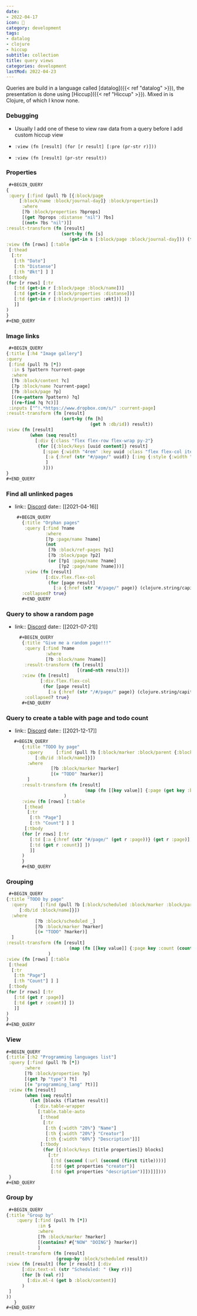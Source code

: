 ```yaml
---
date:
- 2022-04-17
icon: 📝
category: development
tags:
- datalog
- clojure
- hiccup
subtitle: collection
title: query views
categories: development
lastMod: 2022-04-23
---
```

Queries are build in a language called [datalog]({{< ref "datalog" >}}), the presentation is done using [Hiccup]({{< ref "Hiccup" >}}). Mixed in is Clojure, of which I know none.

### Debugging 


  + Usually I add one of these to view raw data from a query before I add custom hiccup view

  + `:view (fn [result] (for [r result] [:pre (pr-str r)]))`


  + `:view (fn [result] (pr-str result))`

### Properties


```clojure
 #+BEGIN_QUERY
{
 :query [:find (pull ?b [{:block/page
     [:block/name :block/journal-day]} :block/properties])
      :where
      [?b :block/properties ?bprops]
      [(get ?bprops :distanse "nil") ?bs]
      [(not= ?bs "nil")]]
:result-transform (fn [result]
                     (sort-by (fn [s]
                        (get-in s [:block/page :block/journal-day])) (fn [a b] (compare b a)) result)) 
:view (fn [rows] [:table 
 [:thead 
  [:tr 
   [:th "Dato"] 
   [:th "Distanse"]
   [:th "Økt"] ] ] 
 [:tbody 
(for [r rows] [:tr 
   [:td (get-in r [:block/page :block/name])] 
   [:td (get-in r [:block/properties :distanse])]
   [:td (get-in r [:block/properties :økt])] ])
   ]]
)
}
#+END_QUERY
 ```

### Image links


```clojure
 #+BEGIN_QUERY
{:title [:h4 "Image gallery"]
:query
 [:find (pull ?b [*])
  :in $ ?pattern ?current-page
  :where
  [?b :block/content ?c]
  [?p :block/name ?current-page]
  [?b :block/page ?p]
  [(re-pattern ?pattern) ?q]
  [(re-find ?q ?c)]]
 :inputs ["^!.*https://www.dropbox.com/s/" :current-page]
:result-transform (fn [result]
                     (sort-by (fn [h]
                                (get h :db/id)) result))
:view (fn [result]
         (when (seq result)
           [:div {:class "flex flex-row flex-wrap py-2"}
            (for [{:block/keys [uuid content]} result]
              [:span {:width "4rem" :key uuid :class "flex flex-col items-center mr-2 mb-2"}
               [:a {:href (str "#/page/" uuid)} [:img {:style {:width "4rem"} :src (re-find (re-pattern "https://.*?(?=(?:\\))|$)") (str content))}]]
               ]
              )]))
}
#+END_QUERY
 ```

### Find all unlinked pages


  + link:: [Discord](https://discord.com/channels/725182569297215569/743139225746145311/832512082289229824)
date:: [[2021-04-16]]

```clojure
    #+BEGIN_QUERY
	  {:title "Orphan pages"
	   :query [:find ?name
	           :where
	           [?p :page/name ?name]
	           (not
	            [?b :block/ref-pages ?p1]
	            [?b :block/page ?p2]
	            (or [?p1 :page/name ?name]
	                [?p2 :page/name ?name]))]
	   :view (fn [result]
	           [:div.flex.flex-col
	            (for [page result]
	              [:a {:href (str "#/page/" page)} (clojure.string/capitalize page)])])
	  :collapsed? true}
	  #+END_QUERY
```

### Query to show a random page

  + link:: [Discord](https://discord.com/channels/725182569297215569/743139225746145311/867375290396311633)
date:: [[2021-07-21]]

```clojure
	 #+BEGIN_QUERY
	  {:title "Give me a random page!!!"
	   :query [:find ?name
	           :where
	           [?b :block/name ?name]]
	   :result-transform (fn [result]
	                       [(rand-nth result)])
	  :view (fn [result]
	         [:div.flex.flex-col
	          (for [page result]
	            [:a {:href (str "/#/page/" page)} (clojure.string/capitalize page)])])
	   :collapsed? true}
	  #+END_QUERY
```

### Query to create a table with page and todo count


  + link:: [Discord](https://discord.com/channels/725182569297215569/743139225746145311/921337299164356658)
date:: [[2021-12-17]]

```clojure
   #+BEGIN_QUERY 
	  {:title "TODO by page"
	    :query     [:find (pull ?b [:block/marker :block/parent {:block/page
	       [:db/id :block/name]}])
	    :where
	             [?b :block/marker ?marker]
	             [(= "TODO" ?marker)] 
	    ]
	  :result-transform (fn [result]
	                          (map (fn [[key value]] {:page (get key :block/name) :count (count value)}) (group-by :block/page result))
	                  )
	  :view (fn [rows] [:table 
	   [:thead 
	    [:tr 
	     [:th "Page"] 
	     [:th "Count"] ] ] 
	   [:tbody 
	  (for [r rows] [:tr 
	     [:td [:a {:href (str "#/page/" (get r :page))} (get r :page)] ] 
	     [:td (get r :count)] ])
	     ]]
	  )
	  }
	  #+END_QUERY
```

### Grouping


```clojure
 #+BEGIN_QUERY 
{:title "TODO by page"
  :query     [:find (pull ?b [:block/scheduled :block/marker :block/parent {:block/page
     [:db/id :block/name]}])
  :where
           [?b :block/scheduled _]
           [?b :block/marker ?marker]
           [(= "TODO" ?marker)] 
  ]
:result-transform (fn [result]
                        (map (fn [[key value]] {:page key :count (count value)}) (group-by :block/scheduled result))
                )
:view (fn [rows] [:table 
 [:thead 
  [:tr 
   [:th "Page"] 
   [:th "Count"] ] ] 
 [:tbody 
(for [r rows] [:tr 
   [:td (get r :page)] 
   [:td (get r :count)] ])
   ]]
)
}
#+END_QUERY
 ```

### View


```clojure
#+BEGIN_QUERY
{:title [:h2 "Programming languages list"]
 :query [:find (pull ?b [*])
       :where
       [?b :block/properties ?p]
       [(get ?p "type") ?t]
       [(= "programming_lang" ?t)]]
 :view (fn [result]
       (when (seq result)
         (let [blocks (flatten result)]
           [:div.table-wrapper
            [:table.table-auto
             [:thead
              [:tr
               [:th {:width "20%"} "Name"]
               [:th {:width "20%"} "Creator"]
               [:th {:width "60%"} "Description"]]]
             [:tbody
              (for [{:block/keys [title properties]} blocks]
                [:tr
                 [:td (second (:url (second (first title))))]
                 [:td (get properties "creator")]
                 [:td (get properties "description")]])]]])))
 }
#+END_QUERY
```

### Group by


```clojure
 #+BEGIN_QUERY
{:title "Group by"
    :query [:find (pull ?h [*])
            :in $
            :where
            [?h :block/marker ?marker]
            [(contains? #{"NOW" "DOING"} ?marker)]
            ]
:result-transform (fn [result]
                   (group-by :block/scheduled result))  
:view (fn [result] (for [r result] [:div 
      [:div.text-xl (str "Scheduled: " (key r))]
      (for [b (val r)] 
        [:div.ml-4 (get b :block/content)]
      )
 ]
))
   }
#+END_QUERY
 ```
